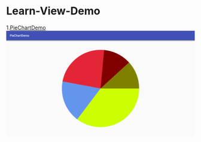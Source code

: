 # Learn-View-Demo
1.[PieChartDemo](https://github.com/fengjw1/Learn-View-Demo/tree/master/PieChartDemo)
![image](https://github.com/fengjw1/Learn-View-Demo/blob/master/screencap/piechart.png)
